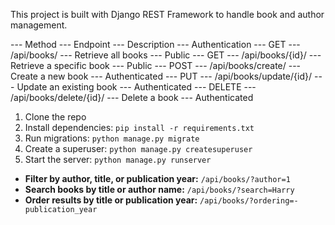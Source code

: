 <!-- Advanced API ProjectOverview -->
This project is built with Django REST Framework to handle book and author management.

<!-- API Endpoints -->
--- Method --- Endpoint    --- Description      --- Authentication
--- GET    --- /api/books/ --- Retrieve all books   --- Public
--- GET    --- /api/books/{id}/        --- Retrieve a specific book    --- Public
--- POST   --- /api/books/create/      --- Create a new book    --- Authenticated
--- PUT    --- /api/books/update/{id}/ --- Update an existing book     --- Authenticated
--- DELETE --- /api/books/delete/{id}/ --- Delete a book    --- Authenticated

<!-- Setup -->
1. Clone the repo
2. Install dependencies: `pip install -r requirements.txt`
3. Run migrations: `python manage.py migrate`
4. Create a superuser: `python manage.py createsuperuser`
5. Start the server: `python manage.py runserver`

<!-- API Query Features -->
- **Filter by author, title, or publication year:** `/api/books/?author=1`
- **Search books by title or author name:** `/api/books/?search=Harry`
- **Order results by title or publication year:** `/api/books/?ordering=-publication_year`

